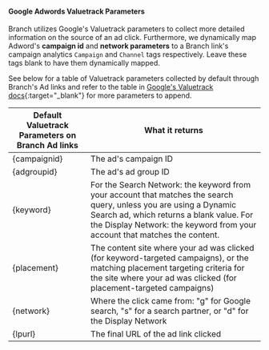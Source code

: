 #### Google Adwords Valuetrack Parameters

Branch utilizes Google's Valuetrack parameters to collect more detailed information on the source of an ad click. Furthermore, we dynamically map Adword's <notranslate>**campaign id**</notranslate> and <notranslate>**network parameters**</notranslate> to a Branch link's campaign analytics `Campaign` and `Channel` tags respectively. Leave these tags blank to have them dynamically mapped.

See below for a table of Valuetrack parameters collected by default through Branch's Ad links and refer to the table in [Google's Valuetrack docs](https://support.google.com/adwords/answer/6305348){:target="_blank"} for more parameters to append.

Default Valuetrack Parameters on Branch Ad links | What it returns
--- | ---
\{campaignid\} | The ad's campaign ID
\{adgroupid\} | The ad's ad group ID
\{keyword\} | For the Search Network: the keyword from your account that matches the search query, unless you are using a Dynamic Search ad, which returns a blank value. For the Display Network: the keyword from your account that matches the content.
\{placement\} | The content site where your ad was clicked (for keyword-targeted campaigns), or the matching placement targeting criteria for the site where your ad was clicked (for placement-targeted campaigns)
\{network\} | Where the click came from: "g" for Google search, "s" for a search partner, or "d" for the Display Network
\{lpurl\} | The final URL of the ad link clicked
